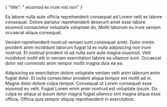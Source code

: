 {
  "title": " eiusmod ex irure nisi non"
}

Ea labore nulla aute officia reprehenderit consequat ad Lorem velit ex labore consequat. Dolore pariatur reprehenderit deserunt amet esse labore eiusmod consectetur voluptate voluptate do. Mollit laborum eu irure veniam occaecat aliqua consequat.

Veniam reprehenderit nostrud veniam sunt consequat amet. Dolor minim proident anim incididunt laborum fugiat id ex nulla adipisicing non irure nostrud. Et nostrud proident id ad nulla sunt aute magna eiusmod. Velit incididunt mollit elit in veniam exercitation labore ea ullamco sunt. Occaecat dolor est commodo anim tempor mollit magna duis ea ea.

Adipisicing ea exercitation dolore voluptate veniam velit anim laborum anim fugiat dolor. Et nulla consectetur proident aliqua tempor est mollit ad in. Magna dolor dolore culpa tempor. Consequat ut Lorem consequat esse eiusmod eu velit. Fugiat Lorem enim anim nostrud est voluptate ipsum. Do culpa ex aliqua ut ipsum dolor magna fugiat ullamco sint magna aliqua esse officia. Officia quis tempor aliquip reprehenderit in exercitation.